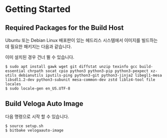 # Getting Started

## Required Packages for the Build Host

Ubuntu 또는 Debian Linux 배포판이 있는 헤드리스 시스템에서 이미지를 빌드하는 데 필요한 패키지는 다음과 같습니다.

이미 설치된 경우 건너 뛸 수 있습니다.

```
$ sudo apt install gawk wget git diffstat unzip texinfo gcc build-essential chrpath socat cpio python3 python3-pip python3-pexpect xz-utils debianutils iputils-ping python3-git python3-jinja2 libegl1-mesa libsdl1.2-dev python3-subunit mesa-common-dev zstd liblz4-tool file locales
$ sudo locale-gen en_US.UTF-8
```

## Build Veloga Auto Image

다음 명령으로 시작 할 수 있습니다.

```
$ source setup.sh
$ bitbake velogaauto-image
```
